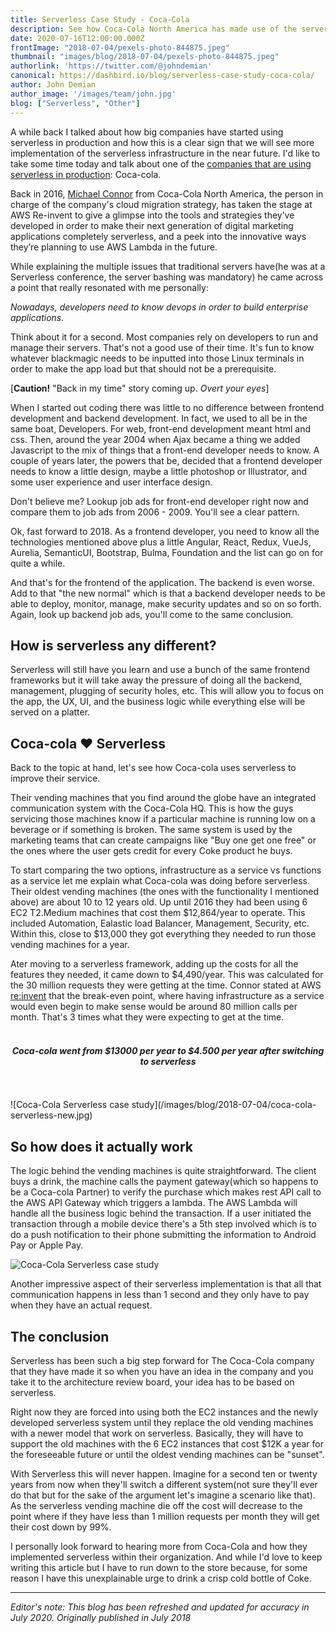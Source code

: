 ```yaml
---
title: Serverless Case Study - Coca-Cola
description: See how Coca-Cola North America has made use of the serverless framework
date: 2020-07-16T12:00:00.000Z
frontImage: "2018-07-04/pexels-photo-844875.jpeg"
thumbnail: "images/blog/2018-07-04/pexels-photo-844875.jpeg"
authorlink: 'https://twitter.com/@johndemian'
canonical: https://dashbird.io/blog/serverless-case-study-coca-cola/
author: John Demian
author_image: '/images/team/john.jpg'
blog: ["Serverless", "Other"]
---
```


A while back I talked about how big companies have started using serverless in production and how this is a clear sign that we will see more implementation of the serverless infrastructure in the near future. I'd like to take some time today and talk about one of the <a href="https://dashbird.io/blog/companies-using-serverless-in-production/">companies that are using serverless in production</a>: Coca-cola.

Back in 2016, <a href="https://twitter.com/devatlanta">Michael Connor</a> from Coca-Cola North America, the person in charge of the company's cloud migration strategy, has taken the stage at AWS Re-invent to give a glimpse into the tools and strategies they’ve developed in order to make their next generation of digital marketing applications completely serverless, and a peek into the innovative ways they’re planning to use AWS Lambda in the future.

While explaining the multiple issues that traditional servers have(he was at a Serverless conference, the server bashing was mandatory) he came across a point that really resonated with me personally: 

<i>Nowadays, developers need to know devops in order to build enterprise applications.</i>

Think about it for a second. Most companies rely on developers to run and manage their servers. That's not a good use of their time. It's fun to know whatever blackmagic needs to be inputted into those Linux terminals in order to make the app load but that should not be a prerequisite.

[<strong>Caution!</strong> "Back in my time" story coming up. <i>Overt your eyes</i>]

When I started out coding there was little to no difference between frontend development and backend development. In fact, we used to all be in the same boat, Developers. For web, front-end development meant html and css. Then, around the year 2004 when Ajax became a thing we added Javascript to the mix of things that a front-end developer needs to know. A couple of years later, the powers that be, decided that a frontend developer needs to know a little design, maybe a little photoshop or Illustrator, and some user experience and user interface design.

Don't believe me? Lookup job ads for front-end developer right now and compare them to job ads from 2006 - 2009. You'll see a clear pattern.

Ok, fast forward to 2018. As a frontend developer, you need to know all the technologies mentioned above plus a little Angular, React, Redux, VueJs, Aurelia, SemanticUI, Bootstrap, Bulma, Foundation and the list can go on for quite a while.

And that's for the frontend of the application. The backend is even worse. Add to that "the new normal" which is that a backend developer needs to be able to deploy, monitor, manage, make security updates and so on so forth. Again, look up backend job ads, you'll come to the same conclusion.

<h2>How is serverless any different?</h2>

Serverless will still have you learn and use a bunch of the same frontend frameworks but it will take away the pressure of doing all the backend, management, plugging of security holes, etc. This will allow you to focus on the app, the UX, UI, and the business logic while everything else will be served on a platter.

<h2>Coca-cola ❤️ Serverless</h2>

Back to the topic at hand, let's see how Coca-cola uses serverless to improve their service.

Their vending machines that you find around the globe have an integrated communication system with the Coca-Cola HQ. This is how the guys servicing those machines know if a particular machine is running low on a beverage or if something is broken. The same system is used by the marketing teams that can create campaigns like "Buy one get one free" or the ones where the user gets credit for every Coke product he buys.

To start comparing the two options, infrastructure as a service vs functions as a service let me explain what Coca-cola was doing before serverless. Their oldest vending machines (the ones with the functionality I mentioned above) are about 10 to 12 years old. Up until 2016 they had been using 6 EC2 T2.Medium machines that cost them $12,864/year to operate. This included Automation, Ealastic load Balancer, Management, Security, etc. Within this, close to $13,000 they got everything they needed to run those vending machines for a year. 

Ater moving to a serverless framework, adding up the costs for all the features they needed, it came down to $4,490/year. This was calculated for the 30 million requests they were getting at the time. Connor stated at AWS <a href="https://reinvent.awsevents.com/">re:invent</a> that the break-even point, where having infrastructure as a service would even begin to make sense would be around 80 million calls per month. That's 3 times what they were expecting to get at the time.
</br><br>
<center><h4><i>Coca-cola went from $13000 per year to $4.500 per year after switching to serverless</i></h4></center>
<br><br>
![Coca-Cola Serverless case study](/images/blog/2018-07-04/coca-cola-serverless-new.jpg)

<h2>So how does it actually work</h2>

The logic behind the vending machines is quite straightforward. The client buys a drink, the machine calls the payment gateway(which so happens to be a Coca-cola Partner) to verify the purchase which makes rest API call to the AWS API Gateway which triggers a lambda. The AWS Lambda will handle all the business logic behind the transaction. If a user initiated the transaction through a mobile device there's a 5th step involved which is to do a push notification to their phone submitting the information to Android Pay or Apple Pay.

![Coca-Cola Serverless case study](/images/blog/2018-07-04/coca-cola-serverless-setup.jpg)

Another impressive aspect of their serverless implementation is that all that communication happens in less than 1 second and they only have to pay when they have an actual request.

<h2>The conclusion</h2>

Serverless has been such a big step forward for The Coca-Cola company that they have made it so when you have an idea in the company and you take it to the architecture review board, your idea has to be based on serverless. 

Right now they are forced into using both the EC2 instances and the newly developed serverless system until they replace the old vending machines with a newer model that work on serverless. Basically, they will have to support the old machines with the 6 EC2 instances that cost $12K a year for the foreseeable future or until the oldest vending machines can be "sunset". 

With Serverless this will never happen. Imagine for a second ten or twenty years from now when they'll switch a different system(not sure they'll ever do that but for the sake of the argument let's imagine a scenario like that). As the serverless vending machine die off the cost will decrease to the point where if they have less than 1 million requests per month they will get their cost down by 99%. 

I personally look forward to hearing more from Coca-Cola and how they implemented serverless within their organization. And while I'd love to keep writing this article but I have to run down to the store because, for some reason I have this unexplainable urge to drink a crisp cold bottle of Coke.
___

_Editor's note: This blog has been refreshed and updated for accuracy in July 2020. Originally published in July 2018_
